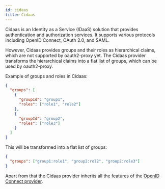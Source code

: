 ```yaml
---
id: cidaas
title: Cidaas
---
```


Cidaas is an Identity as a Service (IDaaS) solution that provides authentication and authorization services. 
It supports various protocols including OpenID Connect, OAuth 2.0, and SAML.

However, Cidaas provides groups and their roles as hierarchical claims, which are not supported by oauth2-proxy yet.
The Cidaas provider transforms the hierarchical claims into a flat list of groups, which can be used by oauth2-proxy.

Example of groups and roles in Cidaas:

```json
{
  "groups": [
    {
      "groupId": "group1",
      "roles": ["role1", "role2"]
    },
    {
      "groupId": "group2",
      "roles": ["role3"]
    }
  ]
}
```

This will be transformed into a flat list of groups:

```json
{
  "groups": ["group1:role1", "group2:rol2", "group2:role3"]
}
```

Apart from that the Cidaas provider inherits all the features of the [OpenID Connect provider](./openid-connect.md).